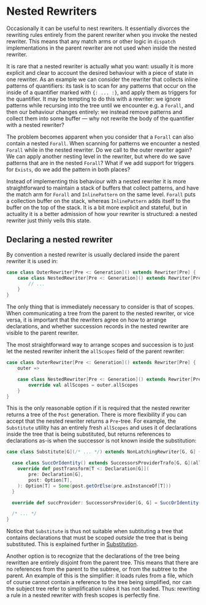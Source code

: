 # Nested Rewriters

Occasionally it can be useful to nest rewriters. It essentially divorces the rewriting rules entirely from the parent rewriter when you invoke the nested rewriter. This means that any match arms or other logic in `dispatch` implementations in the parent rewriter are not used when inside the nested rewriter.

It is rare that a nested rewriter is actually what you want: usually it is more explicit and clear to account the desired behaviour with a piece of state in one rewriter. As an example we can consider the rewriter that collects inline patterns of quantifiers: its task is to scan for any patterns that occur on the inside of a quantifier marked with `{: ... :}`, and apply them as triggers for the quantifier. It may be tempting to do this with a rewriter: we ignore patterns while recursing into the tree until we encounter e.g. a `Forall`, and then our behaviour changes entirely: we instead remove patterns and collect them into some buffer — why not rewrite the body of the quantifier with a nested rewriter? 

The problem becomes apparent when you consider that a `Forall` can also contain a nested `Forall`. When scanning for patterns we encounter a nested `Forall` while in the nested rewriter. Do we call to the outer rewriter again? We can apply another nesting level in the rewriter, but where do we save patterns that are in the nested `Forall`? What if we add support for triggers for `Exists`, do we add the pattern in both places?

Instead of implementing this behaviour with a nested rewriter it is more straightforward to maintain a stack of buffers that collect patterns, and have the match arm for `Forall` and `InlinePattern` on the same level. `Forall` puts a collection buffer on the stack, whereas `InlinePattern` adds itself to the buffer on the top of the stack. It is a bit more explicit and stateful, but in actuality it is a better admission of how your rewriter is structured: a nested rewriter just thinly veils this state.

## Declaring a nested rewriter

By convention a nested rewriter is usually declared inside the parent rewriter it is used in:

```scala
case class OuterRewriter[Pre <: Generation]() extends Rewriter[Pre] {
	case class NestedRewriter[Pre <: Generation]() extends Rewriter[Pre] {
		// ...
	}
}
```

The only thing that is immediately necessary to consider is that of scopes. When communicating a tree from the parent to the nested rewriter, or vice versa, it is important that the rewriters agree on how to arrange declarations, and whether succession records in the nested rewriter are visible to the parent rewriter.

The most straightforward way to arrange scopes and succession is to just let the nested rewriter inherit the `allScopes` field of the parent rewriter:

```scala
case class OuterRewriter[Pre <: Generation]() extends Rewriter[Pre] {
	outer =>

	case class NestedRewriter[Pre <: Generation]() extends Rewriter[Pre] {
		override val allScopes = outer.allScopes
	}
}
```

This is the only reasonable option if it is required that the nested rewriter returns a tree of the `Post` generation. There is more flexibility if you can accept that the nested rewriter returns a `Pre`-tree. For example, the `Substitute` utility has an entirely fresh `allScopes` and uses it of declarations inside the tree that is being substituted, but returns references to declarations as-is when the successor is not known inside the substitution:


```scala
case class Substitute[G](/* ... */) extends NonLatchingRewriter[G, G] {

  case class SuccOrIdentity() extends SuccessorsProviderTrafo[G, G](allScopes) {
    override def postTransform[T <: Declaration[G]](
        pre: Declaration[G],
        post: Option[T],
    ): Option[T] = Some(post.getOrElse(pre.asInstanceOf[T]))
  }

  override def succProvider: SuccessorsProvider[G, G] = SuccOrIdentity()

  /* ... */
}
```

Notice that `Substitute` is thus not suitable when subtituting a tree that contains declarations that must be scoped _outside_ the tree that is being substituted. This is explained further in [Substitution](./rw-substitute.md).

Another option is to recognize that the declarations of the tree being rewritten are entirely disjoint from the parent tree. This means that there are no references from the parent to the subtree, or from the subtree to the parent. An example of this is the simplifier: it loads rules from a file, which of course cannot contain a reference to the tree being simplified, nor can the subject tree refer to simplification rules it has not loaded. Thus: rewriting a rule in a nested rewriter with fresh scopes is perfectly fine.